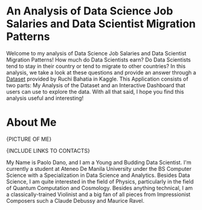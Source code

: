 # An Analysis of Data Science Job Salaries and Data Scientist Migration Patterns

Welcome to my analysis of Data Science Job Salaries and Data Scientist Migration Patterns! How much do Data Scientists earn? Do Data Scientists tend to stay in their country or tend to migrate to other countries? In this analysis, we take a look at these questions and provide an answer through a [Dataset](https://www.kaggle.com/datasets/ruchi798/data-science-job-salaries) provided by Ruchi Bahatia in Kaggle. This Application consists of two parts: My Analysis of the Dataset and an Interactive Dashboard that users can use to explore the data. With all that said, I hope you find this analysis useful and interesting!  

# About Me

{PICTURE OF ME}

{INCLUDE LINKS TO CONTACTS}

My Name is Paolo Dano, and I am a Young and Budding Data Scientist. I'm currently a student at Ateneo De Manila University under the BS Computer Science with a Specialization in Data Science and Analytics. Besides Data Science, I am quite interested in the field of Physics, particularly in the field of Quantum Computation and Cosmology. Besides anything technical, I am a classically-trained Violinist and a big fan of all pieces from Impressionist Composers such a Claude Debussy and Maurice Ravel. 